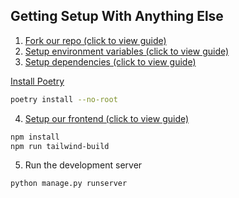 ## Getting Setup With Anything Else

1. [Fork our repo (click to view guide)](getting-setup/other-environments/fork)
2. [Setup environment variables (click to view guide)](getting-setup/other-environments/env-variables)
3. [Setup dependencies (click to view guide)](https://python-poetry.org/docs/#installing-manually)

[Install Poetry](https://python-poetry.org/docs/#installing-manually)
```bash
poetry install --no-root
```

4. [Setup our frontend (click to view guide)](getting-setup/other-environments/frontend)

```bash
npm install
npm run tailwind-build
```

5. Run the development server

```bash
python manage.py runserver
```
